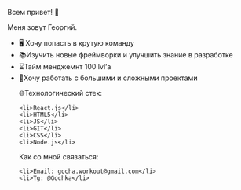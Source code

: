 Всем привет! 👋

Меня зовут Георгий.

- 🖥 Хочу попасть в крутую команду
- 📚Изучить новые фреймворки и улучшить знание в разработке 
- ⌛️Тайм менджемнт 100 lvl’а
- 🏹Хочу работать с большими и сложными проектами 
<div>
  <ul>
  🌐Технологический стек:

    <li>React.js</li> 
    <li>HTML5</li> 
    <li>JS</li> 
    <li>GIT</li> 
    <li>CSS</li> 
    <li>Node.js</li> 
  <ul>
</div>
<div>
  <ul>
  Как со мной связаться:

    <li>Email: gocha.workout@gmail.com</li>    
    <li>Tg: @Gochka</li>
  </ul>
</div>
